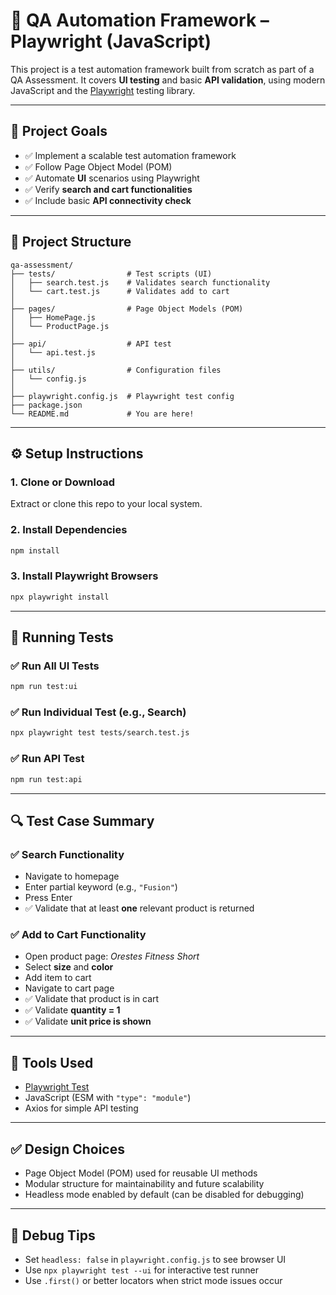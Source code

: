 # 🧪 QA Automation Framework – Playwright (JavaScript)

This project is a test automation framework built from scratch as part of a QA Assessment. It covers **UI testing** and basic **API validation**, using modern JavaScript and the [Playwright](https://playwright.dev/) testing library.

---

## 🚀 Project Goals

- ✅ Implement a scalable test automation framework
- ✅ Follow Page Object Model (POM)
- ✅ Automate **UI** scenarios using Playwright
- ✅ Verify **search and cart functionalities**
- ✅ Include basic **API connectivity check**

---

## 📂 Project Structure

```
qa-assessment/
├── tests/                # Test scripts (UI)
│   ├── search.test.js    # Validates search functionality
│   └── cart.test.js      # Validates add to cart
│
├── pages/                # Page Object Models (POM)
│   ├── HomePage.js
│   └── ProductPage.js
│
├── api/                  # API test
│   └── api.test.js
│
├── utils/                # Configuration files
│   └── config.js
│
├── playwright.config.js  # Playwright test config
├── package.json
└── README.md             # You are here!
```

---

## ⚙️ Setup Instructions

### 1. Clone or Download
Extract or clone this repo to your local system.

### 2. Install Dependencies

```bash
npm install
```

### 3. Install Playwright Browsers

```bash
npx playwright install
```

---

## 🧪 Running Tests

### ✅ Run All UI Tests

```bash
npm run test:ui
```

### ✅ Run Individual Test (e.g., Search)

```bash
npx playwright test tests/search.test.js
```

### ✅ Run API Test

```bash
npm run test:api
```

---

## 🔍 Test Case Summary

### ✅ Search Functionality

- Navigate to homepage
- Enter partial keyword (e.g., `"Fusion"`)
- Press Enter
- ✅ Validate that at least **one** relevant product is returned

### ✅ Add to Cart Functionality

- Open product page: *Orestes Fitness Short*
- Select **size** and **color**
- Add item to cart
- Navigate to cart page
- ✅ Validate that product is in cart
- ✅ Validate **quantity = 1**
- ✅ Validate **unit price is shown**

---

## 🧩 Tools Used

- [Playwright Test](https://playwright.dev/)
- JavaScript (ESM with `"type": "module"`)
- Axios for simple API testing

---

## ✅ Design Choices

- Page Object Model (POM) used for reusable UI methods
- Modular structure for maintainability and future scalability
- Headless mode enabled by default (can be disabled for debugging)

---

## 🧠 Debug Tips

- Set `headless: false` in `playwright.config.js` to see browser UI
- Use `npx playwright test --ui` for interactive test runner
- Use `.first()` or better locators when strict mode issues occur

